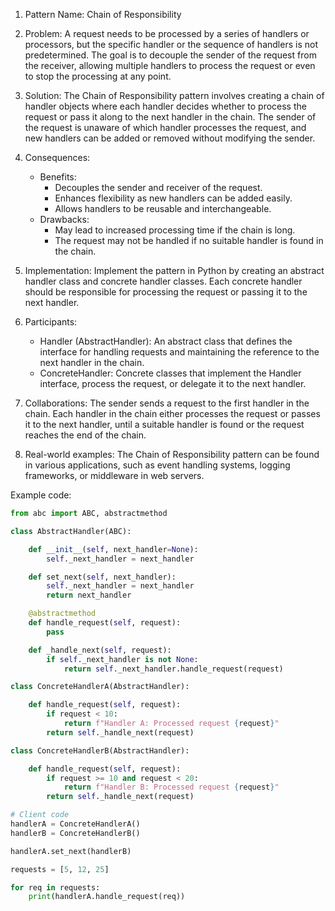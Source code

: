 1. Pattern Name: Chain of Responsibility

2. Problem: A request needs to be processed by a series of handlers or processors, but the specific handler or the sequence of handlers is not predetermined. The goal is to decouple the sender of the request from the receiver, allowing multiple handlers to process the request or even to stop the processing at any point.

3. Solution: The Chain of Responsibility pattern involves creating a chain of handler objects where each handler decides whether to process the request or pass it along to the next handler in the chain. The sender of the request is unaware of which handler processes the request, and new handlers can be added or removed without modifying the sender.

4. Consequences:
   - Benefits:
     - Decouples the sender and receiver of the request.
     - Enhances flexibility as new handlers can be added easily.
     - Allows handlers to be reusable and interchangeable.
   - Drawbacks:
     - May lead to increased processing time if the chain is long.
     - The request may not be handled if no suitable handler is found in the chain.

5. Implementation: Implement the pattern in Python by creating an abstract handler class and concrete handler classes. Each concrete handler should be responsible for processing the request or passing it to the next handler.

6. Participants:
   - Handler (AbstractHandler): An abstract class that defines the interface for handling requests and maintaining the reference to the next handler in the chain.
   - ConcreteHandler: Concrete classes that implement the Handler interface, process the request, or delegate it to the next handler.

7. Collaborations: The sender sends a request to the first handler in the chain. Each handler in the chain either processes the request or passes it to the next handler, until a suitable handler is found or the request reaches the end of the chain.

8. Real-world examples: The Chain of Responsibility pattern can be found in various applications, such as event handling systems, logging frameworks, or middleware in web servers.

Example code:

```python
from abc import ABC, abstractmethod

class AbstractHandler(ABC):

    def __init__(self, next_handler=None):
        self._next_handler = next_handler

    def set_next(self, next_handler):
        self._next_handler = next_handler
        return next_handler

    @abstractmethod
    def handle_request(self, request):
        pass

    def _handle_next(self, request):
        if self._next_handler is not None:
            return self._next_handler.handle_request(request)

class ConcreteHandlerA(AbstractHandler):

    def handle_request(self, request):
        if request < 10:
            return f"Handler A: Processed request {request}"
        return self._handle_next(request)

class ConcreteHandlerB(AbstractHandler):

    def handle_request(self, request):
        if request >= 10 and request < 20:
            return f"Handler B: Processed request {request}"
        return self._handle_next(request)

# Client code
handlerA = ConcreteHandlerA()
handlerB = ConcreteHandlerB()

handlerA.set_next(handlerB)

requests = [5, 12, 25]

for req in requests:
    print(handlerA.handle_request(req))

```
